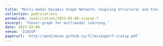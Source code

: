 ```yaml
---
title: "Multi-modal Dynamic Graph Network: Coupling Structural and Functional Connectome for Disease Diagnosis and Classification"
collection: publications
permalink: /publication/2023-02-06-icassp-7
excerpt: 'Tensor-graph for multimodal learning.'
date: 2023-02-06
venue: 'ICASSP'
paperurl: 'http://podismine.github.io/files/paper7-icassp.pdf'
---
```

